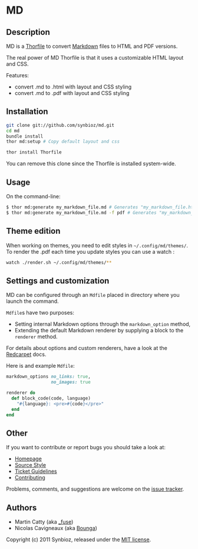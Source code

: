 # MD

## Description

MD is a [Thorfile](https://github.com/wycats/thor) to convert [Markdown](http://daringfireball.net/projects/markdown/syntax) files to HTML and PDF versions.

The real power of MD Thorfile is that it uses a customizable HTML layout and CSS.

Features:

- convert .md to .html with layout and CSS styling
- convert .md to .pdf with layout and CSS styling

## Installation

~~~bash
git clone git://github.com/synbioz/md.git
cd md
bundle install
thor md:setup # Copy default layout and css

thor install Thorfile
~~~

You can remove this clone since the Thorfile is installed system-wide.

## Usage

On the command-line:

~~~bash
$ thor md:generate my_markdown_file.md # Generates "my_markdown_file.html"
$ thor md:generate my_markdown_file.md -f pdf # Generates "my_markdown_file.pdf"
~~~

## Theme edition

When working on themes, you need to edit styles in `~/.config/md/themes/`.
To render the .pdf each time you update styles you can use a watch :

~~~bash
watch ./render.sh ~/.config/md/themes/**
~~~


## Settings and customization

MD can be configured through an `Mdfile` placed in directory where you launch the command.

`Mdfile`s have two purposes:

- Setting internal Markdown options through the `markdown_option` method,
- Extending the default Markdown renderer by supplying a block to the `renderer` method.

For details about options and custom renderers, have a look at the
[Redcarpet](https://github.com/vmg/redcarpet) docs.

Here is and example `Mdfile`:

~~~ruby
markdown_options no_links: true,
                 no_images: true

renderer do
  def block_code(code, language)
    "#{language}: <pre>#{code}</pre>"
  end
end
~~~

## Other

If you want to contribute or report bugs you should take a look at:

- [Homepage](https://github.com/synbioz/md)
- [Source Style](https://github.com/synbioz/guidelines/tree/ruby)
- [Ticket Guidelines](https://github.com/synbioz/md/wiki/TicketGuidelines)
- [Contributing](https://github.com/synbioz/md/wiki/Contributing)

Problems, comments, and suggestions are welcome on the [issue tracker](https://github.com/synbioz/md/issues).

## Authors

- Martin Catty (aka [\_fuse](https://twitter.com/_fuse))
- Nicolas Cavigneaux (aka [Bounga](https://twitter.com/Bounga))

Copyright (c) 2011 Synbioz, released under the [MIT license](http://creativecommons.org/licenses/MIT/).
